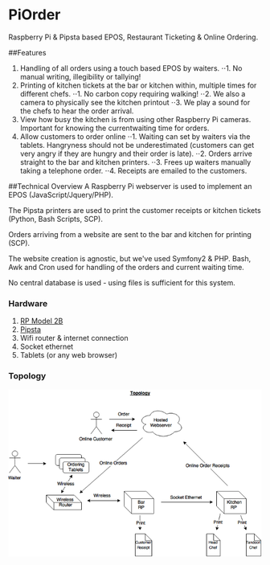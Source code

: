 # PiOrder
Raspberry Pi & Pipsta based EPOS, Restaurant Ticketing &amp; Online Ordering.

##Features
1. Handling of all orders using a touch based EPOS by waiters. 
⋅⋅1. No manual writing, illegibility or tallying!
2. Printing of kitchen tickets at the bar or kitchen within, multiple times for different chefs. 
⋅⋅1. No carbon copy requiring walking! 
⋅⋅2. We also a camera to physically see the kitchen printout
⋅⋅3. We play a sound for the chefs to hear the order arrival.
3. View how busy the kitchen is from using other Raspberry Pi cameras. Important for knowing the currentwaiting time for orders.
4. Allow customers to order online
⋅⋅1. Waiting can set by waiters via the tablets. Hangryness should not be underestimated (customers can get very angry if they are hungry and their order is late).
⋅⋅2. Orders arrive straight to the bar and kitchen printers. 
⋅⋅3. Frees up waiters manually taking a telephone order. 
⋅⋅4. Receipts are emailed to the customers.

##Technical Overview
A Raspberry Pi webserver is used to implement an EPOS (JavaScript/Jquery/PHP).

The Pipsta printers are used to print the customer receipts or kitchen tickets (Python, Bash Scripts, SCP).

Orders arriving from a website are sent to the bar and kitchen for printing (SCP).

The website creation is agnostic, but we've used Symfony2 & PHP. Bash, Awk and Cron used for handling of the orders and current waiting time.

No central database is used - using files is sufficient for this system.

### Hardware
1. [RP Model 2B](https://www.raspberrypi.org/products/raspberry-pi-2-model-b)
2. [Pipsta](http://www.pipsta.co.uk)
3. Wifi router & internet connection
4. Socket ethernet
5. Tablets (or any web browser)

### Topology
![ScreenShot](https://github.com/EMRahman/PiOrder/blob/master/Topology.png)

